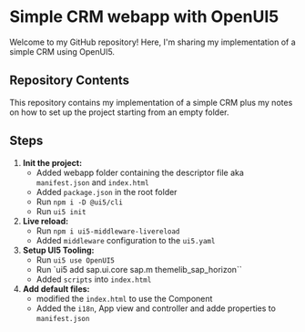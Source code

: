 # Simple CRM webapp with OpenUI5

Welcome to my GitHub repository! Here, I'm sharing my implementation of a simple CRM using OpenUI5.

## Repository Contents

This repository contains my implementation of a simple CRM plus my notes on how to set up the project starting from an empty folder.

## Steps

1. **Init the project:**
    - Added webapp folder containing the descriptor file aka `manifest.json` and `index.html`
    - Added `package.json` in the root folder
    - Run `npm i -D @ui5/cli`
    - Run `ui5 init`
2. **Live reload:**
    - Run `npm i ui5-middleware-livereload`
    - Added `middleware` configuration to the `ui5.yaml`
3. **Setup UI5 Tooling:**
    - Run `ui5 use OpenUI5`
    - Run `ui5 add sap.ui.core sap.m themelib_sap_horizon``
    - Added `scripts` into `index.html`
4. **Add default files:**
    - modified the `index.html` to use the Component
    - Added the `i18n`, App view and controller and adde properties to `manifest.json`